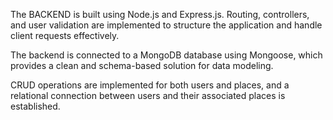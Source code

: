 The BACKEND is built using Node.js and Express.js.
Routing, controllers, and user validation are implemented to structure the application and handle client requests effectively.

The backend is connected to a MongoDB database using Mongoose, which provides a clean and schema-based solution for data modeling.

CRUD operations are implemented for both users and places, and a relational connection between users and their associated places is established.
